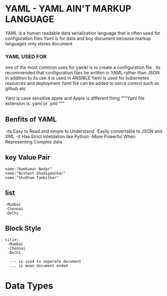 # YAML - YAML AIN'T MARKUP LANGUAGE

YAML is a human readable data serialization language that is often used for configuration files
Yaml is for data and boy document because markup languages only stores document

### YAML USED FOR

one of the most common uses for yamkl is to create a configuration file . its recommended that configuration files be written in YAML rather than JSON in addition to its use it is used in ANSIBLE
Yaml is used for kubernetes resources and deployment
Yaml file can be added to sorce control such as github etc

Yaml is case sensitive apple and Apple is different thing
"""Yaml file extension is .yaml or .yml """

## Benfits of YAML
-its Easy to Read and simple to Understand 
-Easily convertable to JSON and XML
-It Has Strict Intetdation like Python
-More Powerful When Representing Complex data

## key Value Pair
```
name:"Ramkumar Nadar"
name:"Nishant Ghadigaonkar"
name:"Shubham Tambitkar"
```


## list 
``` 
-Mumbai
-Chennai
-Delhi
```
## Block Style 
```
citie:
 -Mumbai
 -Chennai
 -Delhi
```

```
  --- is used to seperate document
  ... is mean document ended
```

# Data Types
